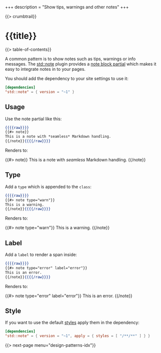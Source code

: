 +++
description = "Show tips, warnings and other notes"
+++

{{> crumbtrail}}

# {{title}}

{{> table-of-contents}}

A common pattern is to show notes such as tips, warnings or info messages. The [std::note](https://github.com/uwe-app/plugins/tree/master/std/note) plugin provides a [note block partial](https://github.com/uwe-app/plugins/blob/master/std/note/partials/note.hbs) which makes it easy to integrate notes in to your pages.

You should add the dependency to your site settings to use it:

```toml
[dependencies]
"std::note" = { version = "~1" }
```

## Usage

Use the note partial like this:

```handlebars
{{{{raw}}}}
{{#> note}}
This is a note with *seamless* Markdown handling.
{{/note}}{{{{/raw}}}}
```

Renders to:

{{#> note}}
This is a note with *seamless* Markdown handling.
{{/note}}

## Type

Add a `type` which is appended to the `class`:

```handlebars
{{{{raw}}}}
{{#> note type="warn"}}
This is a warning.
{{/note}}{{{{/raw}}}}
```

Renders to:

{{#> note type="warn"}}
This is a warning.
{{/note}}

## Label

Add a `label` to render a span inside:

```handlebars
{{{{raw}}}}
{{#> note type="error" label="error"}}
This is an error.
{{/note}}{{{{/raw}}}}
```

Renders to:

{{#> note type="error" label="error"}}
This is an error.
{{/note}}

## Style

If you want to use the default [styles](https://github.com/uwe-app/plugins/blob/master/std/note/styles/note.css) apply them in the dependency:

```toml
[dependencies]
"std::note" = { version = "~1", apply = { styles = [ "/**/**" ] } }
```

{{> next-page menu="design-patterns-idx"}}

